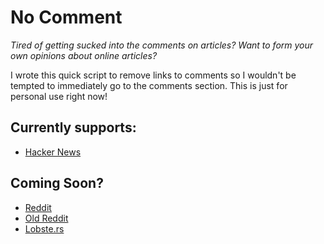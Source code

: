 # No Comment

_Tired of getting sucked into the comments on articles? Want to form your own opinions about online articles?_

I wrote this quick script to remove links to comments so I wouldn't be tempted to immediately go to the comments section. This is just for personal use right now!

## Currently supports:

- [Hacker News](https://news.ycombinator.com)

## Coming Soon?

- [Reddit](https://reddit.com)
- [Old Reddit](https://old.reddit.com)
- [Lobste.rs](https://lobste.rs)
